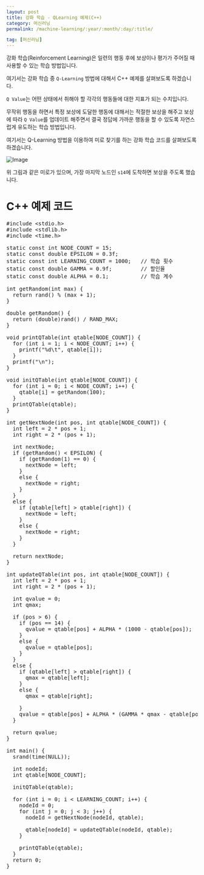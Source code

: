 ```yaml
---
layout: post
title: 강화 학습 - QLearning 예제(C++)
category: 머신러닝
permalink: /machine-learning/:year/:month/:day/:title/

tag: [머신러닝]
---
```


강화 학습(Reinforcement Learning)은 일련의 행동 후에 보상이나 평가가 주어질 때 사용할 수 있는 학습 방법입니다.

여기서는 강화 학습 중 `Q-Learning` 방법에 대해서 C++ 예제를 살펴보도록 하겠습니다.

`Q Value`는 어떤 상태에서 취해야 할 각각의 행동들에 대한 지표가 되는 수치입니다.

무작위 행동을 하면서 특정 보상에 도달한 행동에 대해서는 적절한 보상을 해주고 보상에 따라 `Q Value`를 업데이트 해주면서 결국 정답에 가까운 행동을 할 수 있도록 자연스럽게 유도하는 학습 방법입니다.

여기서는 Q-Learning 방법을 이용하여 미로 찾기를 하는 강화 학습 코드를 살펴보도록 하겠습니다.

![Image](/assets/2017-11-02-qlearning-using-cpp/01.jpg) 

위 그림과 같은 미로가 있으며, 가장 마지막 노드인 `s14`에 도착하면 보상을 주도록 했습니다.

# C++ 예제 코드

<pre class="prettyprint">
#include &lt;stdio.h&gt;
#include &lt;stdlib.h&gt;
#include &lt;time.h&gt;

static const int NODE_COUNT = 15;
static const double EPSILON = 0.3f;
static const int LEARNING_COUNT = 1000;   // 학습 횟수
static const double GAMMA = 0.9f;         // 할인율
static const double ALPHA = 0.1;          // 학습 계수

int getRandom(int max) {
  return rand() % (max + 1);
}

double getRandom() {
  return (double)rand() / RAND_MAX;
}

void printQTable(int qtable[NODE_COUNT]) {
  for (int i = 1; i < NODE_COUNT; i++) {
    printf("%d\t", qtable[i]);
  }
  printf("\n");
}

void initQTable(int qtable[NODE_COUNT]) {
  for (int i = 0; i < NODE_COUNT; i++) {
    qtable[i] = getRandom(100);
  }
  printQTable(qtable);
}

int getNextNode(int pos, int qtable[NODE_COUNT]) {
  int left = 2 * pos + 1;
  int right = 2 * (pos + 1);

  int nextNode;
  if (getRandom() < EPSILON) {
    if (getRandom(1) == 0) {
      nextNode = left;
    }
    else {
      nextNode = right;
    }
  }
  else {
    if (qtable[left] > qtable[right]) {
      nextNode = left;
    }
    else {
      nextNode = right;
    }
  }

  return nextNode;
}

int updateQTable(int pos, int qtable[NODE_COUNT]) {
  int left = 2 * pos + 1;
  int right = 2 * (pos + 1);

  int qvalue = 0;
  int qmax;

  if (pos > 6) {
    if (pos == 14) {
      qvalue = qtable[pos] + ALPHA * (1000 - qtable[pos]);
    }
    else {
      qvalue = qtable[pos];
    }
  }
  else {
    if (qtable[left] > qtable[right]) {
      qmax = qtable[left];
    }
    else {
      qmax = qtable[right];

    }
    qvalue = qtable[pos] + ALPHA * (GAMMA * qmax - qtable[pos]);
  }

  return qvalue;
}

int main() {
  srand(time(NULL));

  int nodeId;
  int qtable[NODE_COUNT];

  initQTable(qtable);

  for (int i = 0; i < LEARNING_COUNT; i++) {
    nodeId = 0;
    for (int j = 0; j < 3; j++) {
      nodeId = getNextNode(nodeId, qtable);

      qtable[nodeId] = updateQTable(nodeId, qtable);
    }

    printQTable(qtable);
  }
  return 0;
}
</pre>